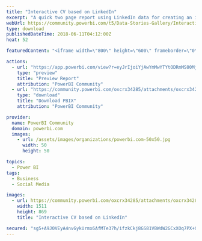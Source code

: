 ```yaml
---
title: "Interactive CV based on LinkedIn"
excerpt: "A quick two page report using LinkedIn data for creating an interactive CV including current/previous positions, skill ratings, recommendations and"
webUrl: https://community.powerbi.com/t5/Data-Stories-Gallery/Interactive-CV-based-on-LinkedIn/m-p/436914
type: download
publishedDateTime: 2018-06-11T04:12:00Z
heat: 52

featuredContent: "<iframe width=\"800\" height=\"600\" frameborder=\"0\" src=\"https://app.powerbi.com/view?r=eyJrIjoiYjAwYmMwYTYtODRmMS00MjA5LThjNzYtOTNmNDczMTBkMDBjIiwidCI6ImZiM2Q5MWE5LWU4NzMtNGJlOC1hYTc1LTcxNDEzY2Y5ZDNjOCIsImMiOjh9\"></iframe>"

actions:
  - url: "https://app.powerbi.com/view?r=eyJrIjoiYjAwYmMwYTYtODRmMS00MjA5LThjNzYtOTNmNDczMTBkMDBjIiwidCI6ImZiM2Q5MWE5LWU4NzMtNGJlOC1hYTc1LTcxNDEzY2Y5ZDNjOCIsImMiOjh9"
    type: "preview"
    title: "Preview Report"
    attribution: "PowerBI Community"
  - url: "https://community.powerbi.com/oxcrx34285/attachments/oxcrx34285/DataStoriesGallery/1981/2/LinkedIn.pbix"
    type: "download"
    title: "Download PBIX"
    attribution: "PowerBI Community"

provider:
  name: PowerBI Community
  domain: powerbi.com
  images:
    - url: /assets/images/organizations/powerbi.com-50x50.jpg
      width: 50
      height: 50

topics:
  - Power BI
tags:
  - Business
  - Social Media

images:
  - url: https://community.powerbi.com/oxcrx34285/attachments/oxcrx34285/DataStoriesGallery/1981/1/pbi_linkedin.jpg
    width: 1511
    height: 869
    title: "Interactive CV based on LinkedIn"

secured: "sg5+A9J0VEyA4nvGykUrmx6AfMTe37h/ifzkCkj8GS81VBWdW2GCxXOq7PX+GrUwqbRDPrcmmdbbGkdRCCY27aJ3EOuikjig+r/JvuFUVUy/ANcs0a9l8KaA8oXYbI8ZP498flkcoeod5v46/8Ss6yu/uhMmgOmdI3xeds0BDUJdRONIwLfLq1DJ9WAcb2qJkG8K7rocUPhUpdG7sU7OCNzoP2EUPk8cYgnHbCC20rXOTrQrwHIaOqs3XKhOXCxs6d0JXxFnJ6dbl7veXy4stjUZmGjxWUYt3DT4y3H3uANJzCWrQ1EoBmrdAC9g+pJzjq3mwxi5J3c914j7fHmLyOyF2ozSbEpq2H86GYM1f1O/KzgP+g7U7PllnNbKwq0lJhl43C+QYulsmgZ/ZFUUWl/RbJK19GL9r7u2qkXauEY=;TN45qyqX6PyUPS1O3hrXEA=="
---
```


